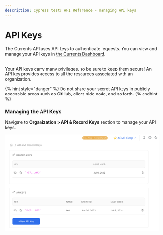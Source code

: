 ```yaml
---
description: Cypress tests API Reference - managing API keys
---
```


# API Keys

The Currents API uses API keys to authenticate requests. You can view and manage your API keys in [the Currents Dashboard](https://app.currents.dev).

\
Your API keys carry many privileges, so be sure to keep them secure! An API key provides access to all the resources associated with an organization.&#x20;

{% hint style="danger" %}
Do not share your secret API keys in publicly accessible areas such as GitHub, client-side code, and so forth.
{% endhint %}

### Managing the API Keys

Navigate to **Organization > API & Record Keys** section to manage your API keys.

![Managing API keys in Currents Dashboard](<../.gitbook/assets/CleanShot 2022-07-06 at 15.26.44@2x.png>)

